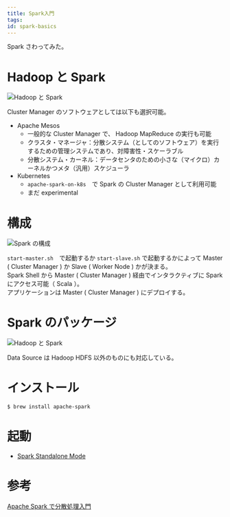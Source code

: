 ```yaml
---
title: Spark入門
tags:
id: spark-basics
---
```


Spark さわってみた。

# Hadoop と Spark

<img src="../../images/hadoop-spark.png"  alt="Hadoop と Spark">

Cluster Manager のソフトウェアとしては以下も選択可能。

- Apache Mesos
    - 一般的な Cluster Manager で、 Hadoop MapReduce の実行も可能
    - クラスタ・マネージャ：分散システム（としてのソフトウェア）を実行するための管理システムであり、対障害性・スケーラブル
    - 分散システム・カーネル：データセンタのための小さな（マイクロ）カーネルかつメタ（汎用）スケジューラ
- Kubernetes
    - `apache-spark-on-k8s`　で Spark の Cluster Manager として利用可能
    - まだ experimental

# 構成

<img src="https://spark.apache.org/docs/latest/img/cluster-overview.png"  alt="Spark の構成">

`start-master.sh`　で起動するか `start-slave.sh` で起動するかによって Master ( Cluster Manager ) か Slave ( Worker Node ) かが決まる。  
Spark Shell から Master ( Cluster Manager ) 経由でインタラクティブに Spark　にアクセス可能（ Scala ）。  
アプリケーションは Master ( Cluster Manager ) にデプロイする。

# Spark のパッケージ

<img src="../../images/spark-packages.png"  alt="Hadoop と Spark">

Data Source は Hadoop HDFS 以外のものにも対応している。

# インストール

```sh
$ brew install apache-spark
```

# 起動

- [Spark Standalone Mode](https://spark.apache.org/docs/latest/spark-standalone.html)

# 参考

[Apache Spark で分散処理入門](https://qiita.com/Hiroki11x/items/4f5129094da4c91955bc)
